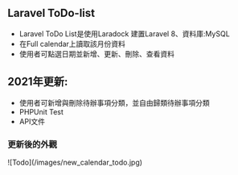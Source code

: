 ## Laravel ToDo-list
* Laravel ToDo List是使用Laradock 建置Laravel 8、資料庫:MySQL
* 在Full calendar上讀取該月份資料
* 使用者可點選日期並新增、更新、刪除、查看資料

## 2021年更新:
* 使用者可新增與刪除待辦事項分類，並自由歸類待辦事項分類
* PHPUnit Test
* API文件

<h3>更新後的外觀</h3>
![Todo](/images/new_calendar_todo.jpg)

